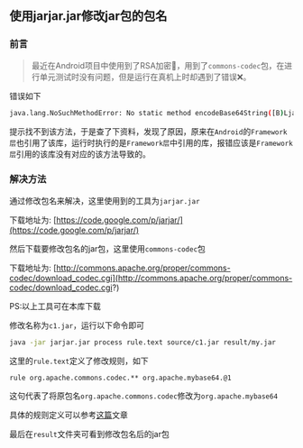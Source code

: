 ## 使用jarjar.jar修改jar包的包名

### 前言

> 最近在Android项目中使用到了RSA加密🔐，用到了`commons-codec`包，在进行单元测试时没有问题，但是运行在真机上时却遇到了错误❌。

错误如下

```bash
java.lang.NoSuchMethodError: No static method encodeBase64String([B)Ljava/lang/String
```

提示找不到该方法，于是查了下资料，发现了原因，原来在`Android`的`Framework层`也引用了该库，运行时执行的是`Framework层`中引用的库，报错应该是`Framework层`引用的该库没有对应的该方法导致的。

### 解决方法

通过修改包名来解决，这里使用到的工具为`jarjar.jar`

下载地址为: [https://code.google.com/p/jarjar/](https://code.google.com/p/jarjar/)

然后下载要修改包名的jar包，这里使用`commons-codec`包

下载地址为: [http://commons.apache.org/proper/commons-codec/download_codec.cgi](http://commons.apache.org/proper/commons-codec/download_codec.cgi?)

PS:以上工具可在本库下载

修改名称为`c1.jar`，运行以下命令即可

```bash
java -jar jarjar.jar process rule.text source/c1.jar result/my.jar
```

这里的`rule.text`定义了修改规则，如下

```ba sh
rule org.apache.commons.codec.** org.apache.mybase64.@1
```

这句代表了将原包名`org.apache.commons.codec`修改为`org.apache.mybase64`

具体的规则定义可以参考[这篇](https://www.cnblogs.com/yejiurui/p/4283505.html)文章

最后在`result`文件夹可看到修改包名后的jar包















